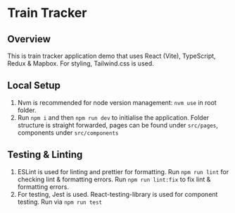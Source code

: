 # Train Tracker

## Overview
This is train tracker application demo that uses React (Vite), TypeScript, Redux & Mapbox.
For styling, Tailwind.css is used.

## Local Setup
1. Nvm is recommended for node version management: `nvm use` in root folder.
1. Run `npm i` and then `npm run dev` to initialise the application. Folder structure is straight forwarded, pages can be found under `src/pages`, components under `src/components`

## Testing & Linting
1. ESLint is used for linting and prettier for formatting. Run `npm run lint` for checking lint & formatting errors. Run `npm run lint:fix` to fix lint & formatting errors.
1. For testing, Jest is used. React-testing-library is used for component testing. Run via `npm run test`
